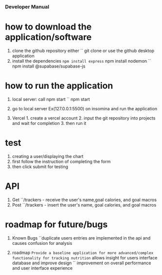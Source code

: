 ### Developer Manual

# how to download the application/software
 1. clone the github repository either 
  `` git clone <repository> or use the github desktop application
 2. install the dependencies 
  `` npm install express
  `` npm install nodemon
  `` npm install @supabase/supabase-js
# how to run the application
  1. local server: call npm start
    `` npm start 
  2. go to local server Ex(127.0.0.1:5500) on insomina and run the application

  2. Vercel
    1. create a vercel account
    2. input the git repository into projects and wait for completion 
    3. then run it 
# test 
  1. creating a user/displaying the chart
  2.  first follow the instruction of completing the form
  3. then click submit for testing

# API 
1. Get
 ``/trackers - receive the user's name,goal calories, and goal macros
2. Post
  ``/trackers - insert the user's name, goal calories, and goal macros


# roadmap for future/bugs
  1. Known Bugs
    ``duplicate users entries are implemented in the api and causes confusion for analysis

  2. roadmap
    `` Provide a baseline application for more advanced/complex functionality for tracking nutrition
    `` allows insight for users interface database and improve design
    `` improvement on overall performance and user interface experience

 

